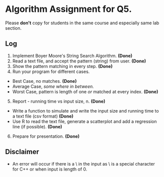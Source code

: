 # Algorithm Assignment for Q5.

Please **don't** copy for students in the same course and especially same lab section.

## Log
1. Implement Boyer Moore's String Search Algorithm. **(Done)**
2. Read a text file, and accept the pattern (string) from user. **(Done)**
3. Show the pattern matching in every step. **(Done)**
4. Run your program for different cases.
  * Best Case, no matches. **(Done)**
  * Average Case, *some where in between.*
  * Worst Case, pattern is length of one *or* matched at every index. **(Done)**
5. Report - running time vs input size, n. **(Done)**
  * Write a function to simulate and write the input size and running time to a text file (csv format) **(Done)**
  * Use R to read the text file, generate a scatterplot and add a regression line (if possible). **(Done)**
6. Prepare for presentation. **(Done)**

## Disclaimer
* An error will occur if there is a \ in the input as \ is a special character for C++ or when input is length of 0.
